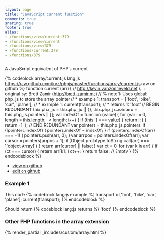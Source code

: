 ```yaml
---
layout: page
title: "JavaScript current function"
comments: true
sharing: true
footer: true
alias:
- /functions/view/current:379
- /functions/view/current
- /functions/view/379
- /functions/current:379
- /functions/379
---
```

<!-- Generated by Rakefile:build -->
A JavaScript equivalent of PHP's current

{% codeblock array/current.js lang:js https://raw.github.com/kvz/phpjs/master/functions/array/current.js raw on github %}
function current (arr) {
  // http://kevin.vanzonneveld.net
  // +   original by: Brett Zamir (http://brett-zamir.me)
  // %        note 1: Uses global: php_js to store the array pointer
  // *     example 1: transport = ['foot', 'bike', 'car', 'plane'];
  // *     example 1: current(transport);
  // *     returns 1: 'foot'
  // BEGIN REDUNDANT
  this.php_js = this.php_js || {};
  this.php_js.pointers = this.php_js.pointers || [];
  var indexOf = function (value) {
    for (var i = 0, length = this.length; i < length; i++) {
      if (this[i] === value) {
        return i;
      }
    }
    return -1;
  };
  // END REDUNDANT
  var pointers = this.php_js.pointers;
  if (!pointers.indexOf) {
    pointers.indexOf = indexOf;
  }
  if (pointers.indexOf(arr) === -1) {
    pointers.push(arr, 0);
  }
  var arrpos = pointers.indexOf(arr);
  var cursor = pointers[arrpos + 1];
  if (Object.prototype.toString.call(arr) === '[object Array]') {
    return arr[cursor] || false;
  }
  var ct = 0;
  for (var k in arr) {
    if (ct === cursor) {
      return arr[k];
    }
    ct++;
  }
  return false; // Empty
}
{% endcodeblock %}

 - [view on github](https://github.com/kvz/phpjs/blob/master/functions/array/current.js)
 - [edit on github](https://github.com/kvz/phpjs/edit/master/functions/array/current.js)

### Example 1
This code
{% codeblock lang:js example %}
transport = ['foot', 'bike', 'car', 'plane'];
current(transport);
{% endcodeblock %}

Should return
{% codeblock lang:js returns %}
'foot'
{% endcodeblock %}


### Other PHP functions in the array extension
{% render_partial _includes/custom/array.html %}
